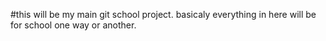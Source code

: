 #this will be my main git school project. basicaly everything in here will be for school one way or another.
#
#
#
#
#
#
